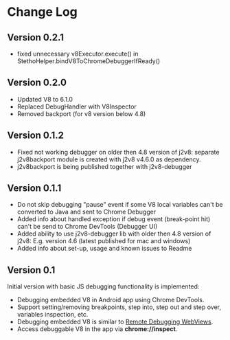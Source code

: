 Change Log
==========

Version 0.2.1
----------------------------
* fixed unnecessary v8Executor.execute() in StethoHelper.bindV8ToChromeDebuggerIfReady() 

Version 0.2.0
----------------------------
* Updated V8 to 6.1.0
* Replaced DebugHandler with V8Inspector
* Removed backport (for v8 version below 4.8)

Version 0.1.2
----------------------------
* Fixed not working debugger on older then 4.8 version of j2v8: separate j2v8backport module is created with j2v8 v4.6.0 as dependency.
* j2v8backport is being published together with j2v8-debugger

Version 0.1.1
----------------------------
* Do not skip debugging "pause" event if some V8 local variables can't be converted to Java and sent to Chrome Debugger
* Added info about handled exception if debug event (break-point hit) can't be send to Chrome DevTools (Debugger UI)
* Added ability to use j2v8-debugger lib with older then 4.8 version of j2v8: E.g. version 4.6 (latest published for mac and windows)
* Added info about set-up, usage and known issues to Readme

Version 0.1
----------------------------
Initial version with basic JS debugging functionality is implemented:
* Debugging embedded V8 in Android app using Chrome DevTools.
* Support setting/removing breakpoints, step into, step out and step over, variables inspection, etc.
* Debugging embedded V8 is similar to [Remote Debugging WebViews](https://developers.google.com/web/tools/chrome-devtools/remote-debugging/webviews).
* Access debuggable V8 in the app via **chrome://inspect**.
